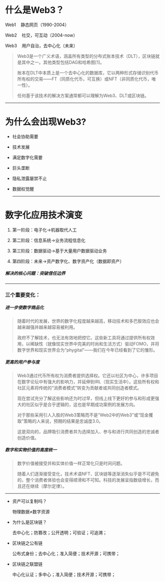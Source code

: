 # 什么是Web3？

Web1    静态网页（1990-2004）

Web2    社交，可互动（2004-now）

Web3    用户自治，去中心化（未来）

> Web3是一个广义术语，涵盖所有类型的分布式账本技术（DLT），区块链就是其中之一。其他类型包括DAG和哈希图[1]。
> 
> 账本在DLT中本质上是一个去中心化的数据库，它以两种形式存储识别代币所有权的交易——FT（同质化代币，可互换）或NFT（非同质化代币，唯一性）。
> 
> 任何基于该技术的解决方案通常都可以理解为Web3、DLT或区块链。

---

# 为什么会出现Web3?

- 社会协助需要

- 技术发展

- 满足数字化需要

- 巨头垄断

- 隐私泄露屡禁不止

- 数据权觉醒
  
  ---

# 数字化应用技术演变

1. 第一阶段：电子化→机器取代人工

2. 第二阶段：信息系统→业务流程信息化

3. 第三阶段：数据驱动→基于大量用户数据驱动业务

4. 第四阶段：未来→资产数字化、数字资产化（数据即资产）

##### 解决的核心问题：突破信任边界

---

### 三个重要变化：

##### 进一步使数字商品化

> 随着时代的发展，世界的数字化程度越来越高，移动技术和多巴胺效应也会越来越强并越来越容易被利用。
> 
> 政府不了解技术，也无法有效地把控它。这些新工具将通过提供所有权效用，以稀缺性（就像现实世界中完美的时尚和生活方式）驱动FOMO，并将数字世界和现实世界合为“phygital”——我们在今年已经看到了它的雏形。

##### 更高的用户参与度

> Web3通过代币所有权为消费者提供选择权。它还以社区为中心，许多项目在数字论坛中有强大的影响力，并延伸到IRL（现实生活中）。这些所有权和社区元素将传统的“消费者模式”转变为贡献者或共同创造者模式。
> 
> 现在尝试充分了解这些影响还为时过早，但线上线下更好的参与和形成更强大的社区似乎是合乎逻辑的，这也是早期成功案例的发展方向。
> 
> 对于那些采用引人入胜的Web3策略而不是“Web2中的Web3”或“现金攫取”策略的人来说，预期的结果是忠诚度3.0。
> 
> 这是双向的，品牌吸引消费者并为选择加入、参与和进行共同创造的忠诚者创造价值。

##### 数字和实物价值的高度统一

> 数字价值被接受并和实体价值一样正常化只是时间问题。
> 
> 随着人们逐渐接受变化，技术术语NFT、区块链等逐渐消失似乎是不可避免的，整个消费者体验也会变得顺滑和不可知。科技的发展呈指数级增长，而且还在继续（摩尔定律）。

---

- 资产可以复制吗？
  
  物理数据≠数字资源
- 为什么是区块链？
  
  去中心化；防篡改；公开透明；可验证；可追溯；
- 区块链之公有链
  
  公布式身份；去中心化；准入简便；技术开源；可携带；
- 区块链之联盟链
  
  中心化认证；多中心；准入简便；技术开源；可携带；
